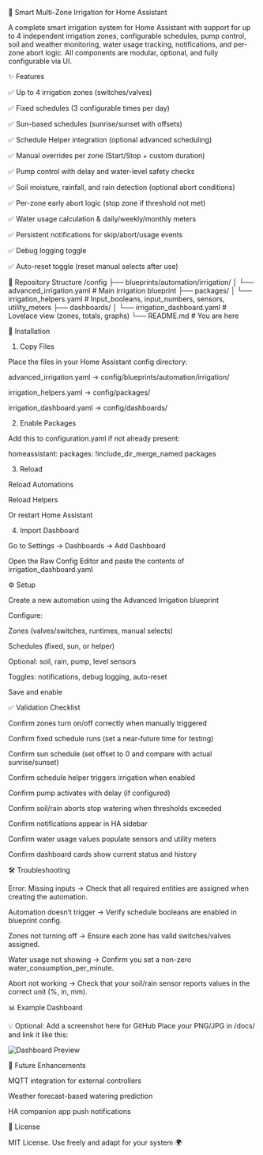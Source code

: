 🌱 Smart Multi-Zone Irrigation for Home Assistant

A complete smart irrigation system for Home Assistant with support for up to 4 independent irrigation zones, configurable schedules, pump control, soil and weather monitoring, water usage tracking, notifications, and per-zone abort logic.
All components are modular, optional, and fully configurable via UI.

✨ Features

✅ Up to 4 irrigation zones (switches/valves)

✅ Fixed schedules (3 configurable times per day)

✅ Sun-based schedules (sunrise/sunset with offsets)

✅ Schedule Helper integration (optional advanced scheduling)

✅ Manual overrides per zone (Start/Stop + custom duration)

✅ Pump control with delay and water-level safety checks

✅ Soil moisture, rainfall, and rain detection (optional abort conditions)

✅ Per-zone early abort logic (stop zone if threshold not met)

✅ Water usage calculation & daily/weekly/monthly meters

✅ Persistent notifications for skip/abort/usage events

✅ Debug logging toggle

✅ Auto-reset toggle (reset manual selects after use)

📂 Repository Structure
/config
├── blueprints/automation/irrigation/
│   └── advanced_irrigation.yaml    # Main irrigation blueprint
├── packages/
│   └── irrigation_helpers.yaml     # Input_booleans, input_numbers, sensors, utility_meters
├── dashboards/
│   └── irrigation_dashboard.yaml   # Lovelace view (zones, totals, graphs)
└── README.md                       # You are here

🚀 Installation
1. Copy Files

Place the files in your Home Assistant config directory:

advanced_irrigation.yaml → config/blueprints/automation/irrigation/

irrigation_helpers.yaml → config/packages/

irrigation_dashboard.yaml → config/dashboards/

2. Enable Packages

Add this to configuration.yaml if not already present:

homeassistant:
  packages: !include_dir_merge_named packages

3. Reload

Reload Automations

Reload Helpers

Or restart Home Assistant

4. Import Dashboard

Go to Settings → Dashboards → Add Dashboard

Open the Raw Config Editor and paste the contents of irrigation_dashboard.yaml

⚙️ Setup

Create a new automation using the Advanced Irrigation blueprint

Configure:

Zones (valves/switches, runtimes, manual selects)

Schedules (fixed, sun, or helper)

Optional: soil, rain, pump, level sensors

Toggles: notifications, debug logging, auto-reset

Save and enable

✅ Validation Checklist

 Confirm zones turn on/off correctly when manually triggered

 Confirm fixed schedule runs (set a near-future time for testing)

 Confirm sun schedule (set offset to 0 and compare with actual sunrise/sunset)

 Confirm schedule helper triggers irrigation when enabled

 Confirm pump activates with delay (if configured)

 Confirm soil/rain aborts stop watering when thresholds exceeded

 Confirm notifications appear in HA sidebar

 Confirm water usage values populate sensors and utility meters

 Confirm dashboard cards show current status and history

🛠️ Troubleshooting

Error: Missing inputs
→ Check that all required entities are assigned when creating the automation.

Automation doesn’t trigger
→ Verify schedule booleans are enabled in blueprint config.

Zones not turning off
→ Ensure each zone has valid switches/valves assigned.

Water usage not showing
→ Confirm you set a non-zero water_consumption_per_minute.

Abort not working
→ Check that your soil/rain sensor reports values in the correct unit (%, in, mm).

📊 Example Dashboard

💡 Optional: Add a screenshot here for GitHub
Place your PNG/JPG in /docs/ and link it like this:

![Dashboard Preview](docs/dashboard_example.png)

🧩 Future Enhancements

MQTT integration for external controllers

Weather forecast-based watering prediction

HA companion app push notifications

📜 License

MIT License. Use freely and adapt for your system 🌍
